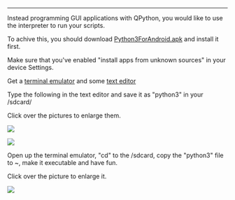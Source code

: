 
---

Instead programming GUI applications with QPython, you would like to use the interpreter to run your scripts.

To achive this, you should download [Python3ForAndroid.apk](https://code.google.com/p/python-for-android/downloads/detail?name=Python3ForAndroid_r6.apk) and install it first. 

Make sure that you've enabled "install apps from unknown sources" in your device Settings.

Get a [terminal emulator](https://play.google.com/store/apps/details?id=jackpal.androidterm) and some [text editor](https://play.google.com/store/apps/details?id=jp.sblo.pandora.jota)

Type the following in the text editor and save it as "python3" in your /sdcard/


Click over the pictures to enlarge them.

![]({|img|}/android_python/android_python3.png)

![]({|img|}/android_python/android_python3_2.png)

Open up the terminal emulator, "cd" to the /sdcard, copy the "python3" file to ~, make it executable and have fun.

Click over the picture to enlarge it.

![]({|img|}/android_python/android_python3_3.png)
